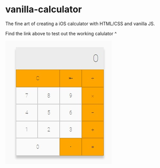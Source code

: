 # vanilla-calculator

The fine art of creating a iOS calculator with HTML/CSS and vanilla JS.

Find the link above to test out the working calulator ^

![calc-example](https://github.com/Nspringham/vanilla-calculator/blob/master/calc_img.jpg)
